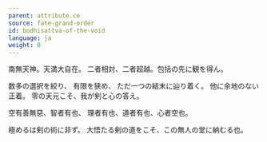 ```yaml
---
parent: attribute.ce
source: fate-grand-order
id: bodhisattva-of-the-void
language: ja
weight: 0
---
```


南無天神。天満大自在。
二者相対、二者超越。包括の先に観を得ん。

数多の選択を絞り、
有限を狭め、
ただ一つの結末に辿り着く。
他に余地のない正着。
零の天元こそ、我が剣と心の答え。

空有善無惡、智者有也、
理者有也、道者有也、心者空也。

極めるは剣の術に非ず。
大悟たる剣の道をこそ、この無人の堂に納むる也。
